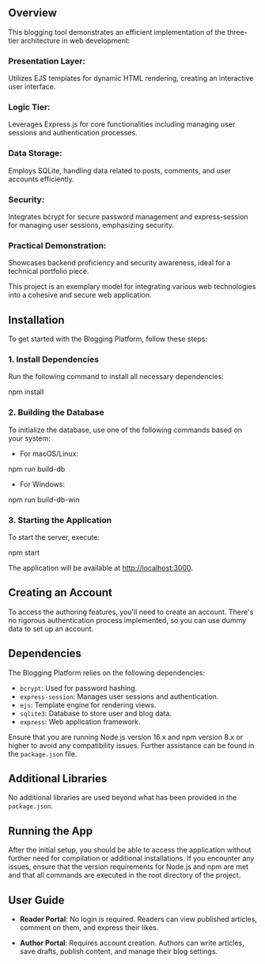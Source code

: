 ## Overview

This blogging tool demonstrates an efficient implementation of the three-tier architecture in web development:

### Presentation Layer: 
Utilizes EJS templates for dynamic HTML rendering, creating an interactive user interface.
### Logic Tier: 
Leverages Express.js for core functionalities including managing user sessions and authentication processes.
### Data Storage: 
Employs SQLite, handling data related to posts, comments, and user accounts efficiently.
### Security: 
Integrates bcrypt for secure password management and express-session for managing user sessions, emphasizing security.
### Practical Demonstration: 
Showcases backend proficiency and security awareness, ideal for a technical portfolio piece.

This project is an exemplary model for integrating various web technologies into a cohesive and secure web application.

## Installation

To get started with the Blogging Platform, follow these steps:

### 1. Install Dependencies

Run the following command to install all necessary dependencies:

npm install

### 2. Building the Database

To initialize the database, use one of the following commands based on your system:

- For macOS/Linux:

npm run build-db

- For Windows:

npm run build-db-win

### 3. Starting the Application

To start the server, execute:

npm start

The application will be available at [http://localhost:3000](http://localhost:3000).

## Creating an Account

To access the authoring features, you'll need to create an account. There's no rigorous authentication process implemented, so you can use dummy data to set up an account.

## Dependencies

The Blogging Platform relies on the following dependencies:

- `bcrypt`: Used for password hashing.
- `express-session`: Manages user sessions and authentication.
- `ejs`: Template engine for rendering views.
- `sqlite3`: Database to store user and blog data.
- `express`: Web application framework.

Ensure that you are running Node.js version 16.x and npm version 8.x or higher to avoid any compatibility issues. Further assistance can be found in the `package.json` file.

## Additional Libraries

No additional libraries are used beyond what has been provided in the `package.json`.

## Running the App

After the initial setup, you should be able to access the application without further need for compilation or additional installations. If you encounter any issues, ensure that the version requirements for Node.js and npm are met and that all commands are executed in the root directory of the project.

## User Guide

- **Reader Portal**: No login is required. Readers can view published articles, comment on them, and express their likes.

- **Author Portal**: Requires account creation. Authors can write articles, save drafts, publish content, and manage their blog settings.

